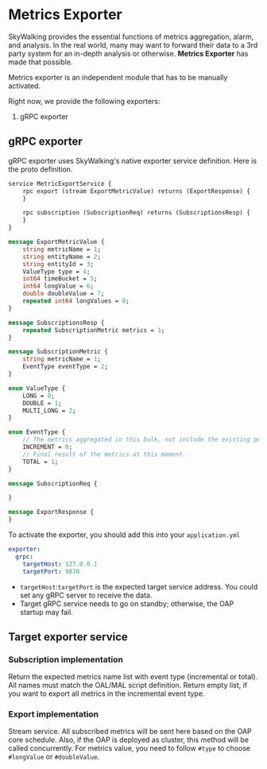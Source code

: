 # Metrics Exporter
SkyWalking provides the essential functions of metrics aggregation, alarm, and analysis. 
In the real world, many may want to forward their data to a 3rd party system for an in-depth analysis or otherwise.
**Metrics Exporter** has made that possible.

Metrics exporter is an independent module that has to be manually activated.

Right now, we provide the following exporters:
1. gRPC exporter

## gRPC exporter
gRPC exporter uses SkyWalking's native exporter service definition. Here is the proto definition.
```proto
service MetricExportService {
    rpc export (stream ExportMetricValue) returns (ExportResponse) {
    }

    rpc subscription (SubscriptionReq) returns (SubscriptionsResp) {
    }
}

message ExportMetricValue {
    string metricName = 1;
    string entityName = 2;
    string entityId = 3;
    ValueType type = 4;
    int64 timeBucket = 5;
    int64 longValue = 6;
    double doubleValue = 7;
    repeated int64 longValues = 8;
}

message SubscriptionsResp {
    repeated SubscriptionMetric metrics = 1;
}

message SubscriptionMetric {
    string metricName = 1;
    EventType eventType = 2;
}

enum ValueType {
    LONG = 0;
    DOUBLE = 1;
    MULTI_LONG = 2;
}

enum EventType {
    // The metrics aggregated in this bulk, not include the existing persistent data.
    INCREMENT = 0;
    // Final result of the metrics at this moment.
    TOTAL = 1;
}

message SubscriptionReq {

}

message ExportResponse {
}
```

To activate the exporter, you should add this into your `application.yml`
```yaml
exporter:
  grpc:
    targetHost: 127.0.0.1
    targetPort: 9870
```

- `targetHost`:`targetPort` is the expected target service address. You could set any gRPC server to receive the data.
- Target gRPC service needs to go on standby; otherwise, the OAP startup may fail.

## Target exporter service 
### Subscription implementation
Return the expected metrics name list with event type (incremental or total). All names must match the OAL/MAL script definition. 
Return empty list, if you want to export all metrics in the incremental event type.

### Export implementation
Stream service. All subscribed metrics will be sent here based on the OAP core schedule. Also, if the OAP is deployed as cluster, 
this method will be called concurrently. For metrics value, you need to follow `#type` to choose `#longValue` or `#doubleValue`.
